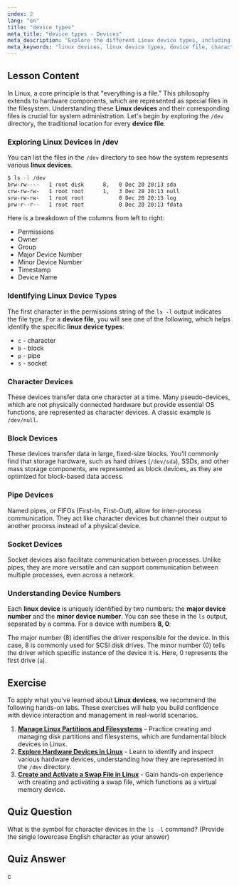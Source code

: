 ```yaml
---
index: 2
lang: "en"
title: "device types"
meta_title: "device types - Devices"
meta_description: "Explore the different Linux device types, including character, block, pipe, and socket devices. Learn how Linux manages devices, how to identify a device file using `ls -l /dev`, and understand the role of major and minor device numbers."
meta_keywords: "linux devices, linux device types, device file, character device, block device, major minor numbers, linux for devices, /dev directory"
---
```


## Lesson Content

In Linux, a core principle is that "everything is a file." This philosophy extends to hardware components, which are represented as special files in the filesystem. Understanding these **Linux devices** and their corresponding files is crucial for system administration. Let's begin by exploring the `/dev` directory, the traditional location for every **device file**.

### Exploring Linux Devices in /dev

You can list the files in the `/dev` directory to see how the system represents various **linux devices**.

```bash
$ ls -l /dev
brw-rw----   1 root disk      8,   0 Dec 20 20:13 sda
crw-rw-rw-   1 root root      1,   3 Dec 20 20:13 null
srw-rw-rw-   1 root root           0 Dec 20 20:13 log
prw-r--r--   1 root root           0 Dec 20 20:13 fdata
```

Here is a breakdown of the columns from left to right:

- Permissions
- Owner
- Group
- Major Device Number
- Minor Device Number
- Timestamp
- Device Name

### Identifying Linux Device Types

The first character in the permissions string of the `ls -l` output indicates the file type. For a **device file**, you will see one of the following, which helps identify the specific **linux device types**:

- `c` - character
- `b` - block
- `p` - pipe
- `s` - socket

### Character Devices

These devices transfer data one character at a time. Many pseudo-devices, which are not physically connected hardware but provide essential OS functions, are represented as character devices. A classic example is `/dev/null`.

### Block Devices

These devices transfer data in large, fixed-size blocks. You'll commonly find that storage hardware, such as hard drives (`/dev/sda`), SSDs, and other mass storage components, are represented as block devices, as they are optimized for block-based data access.

### Pipe Devices

Named pipes, or FIFOs (First-In, First-Out), allow for inter-process communication. They act like character devices but channel their output to another process instead of a physical device.

### Socket Devices

Socket devices also facilitate communication between processes. Unlike pipes, they are more versatile and can support communication between multiple processes, even across a network.

### Understanding Device Numbers

Each **linux device** is uniquely identified by two numbers: the **major device number** and the **minor device number**. You can see these in the `ls` output, separated by a comma. For a device with numbers **8, 0**:

The major number (8) identifies the driver responsible for the device. In this case, 8 is commonly used for SCSI disk drives. The minor number (0) tells the driver which specific instance of the device it is. Here, 0 represents the first drive (`a`).

## Exercise

To apply what you've learned about **Linux devices**, we recommend the following hands-on labs. These exercises will help you build confidence with device interaction and management in real-world scenarios.

1.  **[Manage Linux Partitions and Filesystems](https://labex.io/labs/comptia-manage-linux-partitions-and-filesystems-590845)** - Practice creating and managing disk partitions and filesystems, which are fundamental block devices in Linux.
2.  **[Explore Hardware Devices in Linux](https://labex.io/labs/comptia-explore-hardware-devices-in-linux-590861)** - Learn to identify and inspect various hardware devices, understanding how they are represented in the `/dev` directory.
3.  **[Create and Activate a Swap File in Linux](https://labex.io/labs/comptia-create-and-activate-a-swap-file-in-linux-590858)** - Gain hands-on experience with creating and activating a swap file, which functions as a virtual memory device.

## Quiz Question

What is the symbol for character devices in the `ls -l` command? (Provide the single lowercase English character as your answer)

## Quiz Answer

c
